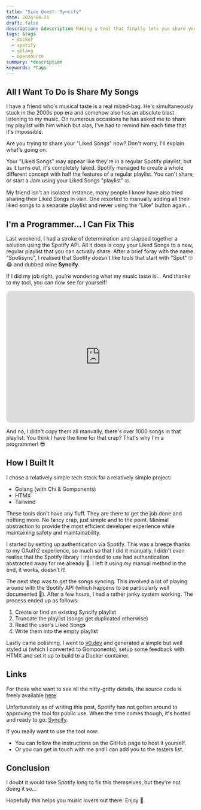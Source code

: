 ```yaml
---
title: "Side Quest: Syncify"
date: 2024-06-21
draft: false
description: &description Making a tool that finally lets you share your Liked Songs.
tags: &tags
  - docker
  - spotify
  - golang
  - opensource
summary: *description
keywords: *tags
---
```

## All I Want To Do Is Share My Songs

I have a friend who's musical taste is a real mixed-bag. He's simultaneously stuck in the 2000s pop era and somehow also has an absolute blast listening to _my_ music. On numerous occasions he has asked me to share my playlist with him which but alas, I've had to remind him each time that it's impossible.

Are you trying to share your "Liked Songs" now? Don't worry, I'll explain what's going on.

Your "Liked Songs" may appear like they're in a regular Spotify playlist, but as it turns out, it's completely faked. Spotify managed to create a whole different concept with half the features of a regular playlist. You can't share, or start a Jam using your Liked Songs "playlist" 🙄.

My friend isn't an isolated instance, many people I know have also tried sharing their Liked Songs in vain. One resorted to manually adding all their liked songs to a separate playlist and never using the "Like" button again...

## I'm a Programmer... I Can Fix This

Last weekend, I had a stroke of determination and slapped together a solution using the Spotify API. All it does is copy your Liked Songs to a new, regular playlist that you can actually share. After a brief foray with the name "Spotisync", I realised that Spotify doesn't like tools that start with "Spot" 🙄😂 and dubbed mine **Syncify**.

If I did my job right, you're wondering what my music taste is... And thanks to my tool, you can now see for yourself!

<iframe style="border-radius:12px" src="https://open.spotify.com/embed/playlist/57K0rskLJ3VKuVHJK1hXlQ?utm_source=generator" width="100%" height="352" frameBorder="0" allowfullscreen="" allow="autoplay; clipboard-write; encrypted-media; fullscreen; picture-in-picture" loading="lazy"></iframe>

And no, I didn't copy them all manually, there's over 1000 songs in that playlist. You think I have the time for that crap? That's why I'm a programmer! 😎

## How I Built It

I chose a relatively simple tech stack for a relatively simple project:

- Golang (with Chi & Gomponents)
- HTMX
- Tailwind

These tools don't have any fluff. They are there to get the job done and nothing more. No fancy crap, just simple and to the point. Minimal abstraction to provide the most efficient developer experience while maintaining safety and maintainability.

I started by setting up authentication via Spotify. This was a breeze thanks to my OAuth2 experience, so much so that I did it manually. I didn't even realise that the Spotify library I intended to use had authentication abstracted away for me already 🥴. I left it using my manual method in the end, it works, doesn't it!

The next step was to get the songs syncing. This involved a lot of playing around with the Spotify API (which happens to be particularly well documented 👏). After a few hours, I had a rather janky system working. The process ended up as follows:

1. Create or find an existing Syncify playlist
2. Truncate the playlist (songs get duplicated otherwise)
3. Read the user's Liked Songs
4. Write them into the empty playlist

Lastly came polishing. I went to [v0.dev](https://v0.dev) and generated a simple but well styled ui (which I converted to Gomponents), setup some feedback with HTMX and set it up to build to a Docker container.

## Links

For those who want to see all the nitty-gritty details, the source code is freely available [here](https://github.com/thechubbypanda/syncify).

Unfortunately as of writing this post, Spotify has not gotten around to approving the tool for public use. When the time comes though, it's hosted and ready to go: [Syncify](https://syncify.thechubbypanda.dev).

If you really want to use the tool now:

- You can follow the instructions on the GitHub page to host it yourself.
- Or you can get in touch with me and I can add you to the testers list.

## Conclusion

I doubt it would take Spotify long to fix this themselves, but they're not doing it so...

Hopefully this helps you music lovers out there. Enjoy 🫡.
